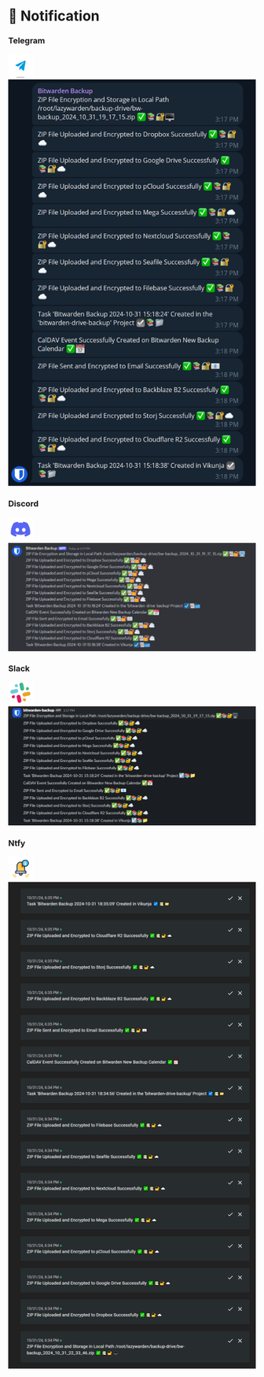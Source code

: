 # 🔔 Notification

<div style={{ marginBottom: '30px' }}>
  <div style={{ display: 'flex', alignItems: 'center', marginBottom: '10px' }}>
    <h3 style={{ margin: 0 }}>Telegram</h3>
    <img src="https://raw.githubusercontent.com/querylab/svg/main/telegram1.gif" width="50" style={{ verticalAlign: 'middle', marginLeft: '10px' }} />
  </div>
  <a href="https://raw.githubusercontent.com/querylab/svg/main/telegram_3.png">
    <img src="https://raw.githubusercontent.com/querylab/svg/main/telegram_3.png" title="source: github.com" />
  </a>
</div>

<div style={{ marginBottom: '30px' }}>
  <div style={{ display: 'flex', alignItems: 'center', marginBottom: '10px' }}>
    <h3 style={{ margin: 0 }}>Discord</h3>
    <img src="https://raw.githubusercontent.com/querylab/svg/main/discord.gif" width="50" style={{ verticalAlign: 'middle', marginLeft: '10px' }} />
  </div>
  <a href="https://raw.githubusercontent.com/querylab/svg/main/discord_3.png">
    <img src="https://raw.githubusercontent.com/querylab/svg/main/discord_3.png" title="source: github.com" />
  </a>
</div>

<div style={{ marginBottom: '30px' }}>
  <div style={{ display: 'flex', alignItems: 'center', marginBottom: '10px' }}>
    <h3 style={{ margin: 0 }}>Slack</h3>
    <img src="https://raw.githubusercontent.com/querylab/svg/main/slacke.gif" width="50" style={{ verticalAlign: 'middle', marginLeft: '10px' }} />
  </div>
  <a href="https://raw.githubusercontent.com/querylab/svg/main/slack_3.png">
    <img src="https://raw.githubusercontent.com/querylab/svg/main/slack_3.png" title="source: github.com" />
  </a>
</div>

<div style={{ marginBottom: '30px' }}>
  <div style={{ display: 'flex', alignItems: 'center', marginBottom: '10px' }}>
    <h3 style={{ margin: 0 }}>Ntfy</h3>
    <img src="https://raw.githubusercontent.com/querylab/svg/main/alert_4.gif" width="50" style={{ verticalAlign: 'middle', marginLeft: '10px' }} />
  </div>
  <a href="https://raw.githubusercontent.com/querylab/svg/main/ntfy_4.png">
    <img src="https://raw.githubusercontent.com/querylab/svg/main/ntfy_4.png" title="source: github.com" />
  </a>
</div>

